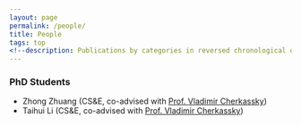 ```yaml
---
layout: page
permalink: /people/
title: People
tags: top
<!--description: Publications by categories in reversed chronological order. -->
---
```


### PhD Students

- Zhong Zhuang (CS&E, co-advised with [Prof. Vladimir Cherkassky](http://people.ece.umn.edu/~cherkass/))
- Taihui Li (CS&E, co-advised with [Prof. Vladimir Cherkassky](http://people.ece.umn.edu/~cherkass/))
